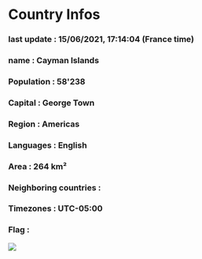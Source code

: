 # Country  Infos
### last update : 15/06/2021, 17:14:04 (France time)

### name : Cayman Islands
### Population : 58'238
### Capital : George Town
### Region : Americas
### Languages : English
### Area : 264 km²
### Neighboring countries : 
### Timezones : UTC-05:00

### Flag :
![](https://restcountries.eu/data/cym.svg)